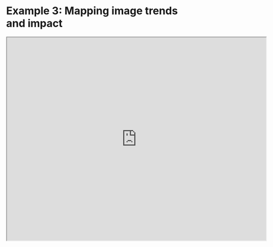 # Example 3: Mapping image trends and impact

<Bleed full>
<iframe src="https://datastudio.google.com/embed/reporting/f839d963-ed4b-4594-9fed-6f29d8d47fcc/page/bRFFC"
     width="700"
     height="550"
     title="Image use trends"
   ></iframe>
</Bleed>


